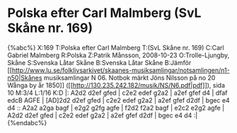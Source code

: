 # Polska efter Carl Malmberg  (SvL Skåne nr. 169)

{%abc%}
X:169
T:Polska efter Carl Malmberg 
T:(SvL Skåne nr. 169)
C:Carl Gabriel Malmberg
R:Polska
Z:Patrik Månsson, 2008-10-23 
O:Trolle-Ljungby, Skåne
S:Svenska Låtar Skåne
B:Svenska Låtar Skåne
B:Jämför [[http://www.lu.se/folklivsarkivet/skaanes-musiksamlingar/notsamlingen/n1-n50|Skånes musiksamlingar N 06. Notbok märkt Jöns Nilsson på no 20 Wånga by år 1850]] ([[http://130.235.242.182/musik/NS/N6.pdf|pdf]]), sida 10
M:3/4
L:1/16
K:D
|: A2d2 d2ef gfed | c2e2 edef g2a2 | a2ef gfef d4 |
dfaf edcB AGFE | [AD]2d2 d2ef gfed | c2e2 edef g2a2 |
a2ef gfef d2df | bgec e4 d4 :: A2a2 a2ga bagf |
e2g2 g2fg agfe | f2d2 f2a2 bagf | e2c2 e2g2 agfe |
A2d2 d2ef gfed | c2e2 edef g2a2 | a2ef gfef d2df | bgec e4 d4 :|
{%endabc%}

